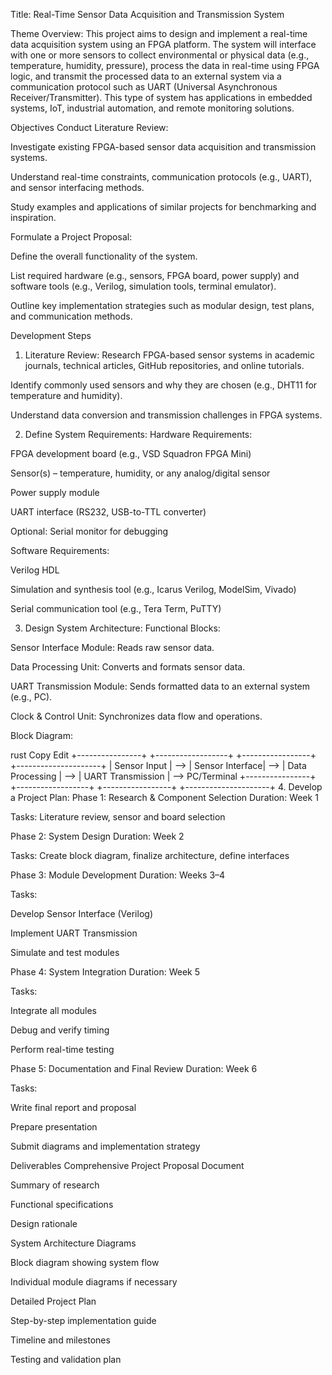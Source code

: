 Title:
Real-Time Sensor Data Acquisition and Transmission System

Theme Overview:
This project aims to design and implement a real-time data acquisition system using an FPGA platform. The system will interface with one or more sensors to collect environmental or physical data (e.g., temperature, humidity, pressure), process the data in real-time using FPGA logic, and transmit the processed data to an external system via a communication protocol such as UART (Universal Asynchronous Receiver/Transmitter). This type of system has applications in embedded systems, IoT, industrial automation, and remote monitoring solutions.

Objectives
Conduct Literature Review:

Investigate existing FPGA-based sensor data acquisition and transmission systems.

Understand real-time constraints, communication protocols (e.g., UART), and sensor interfacing methods.

Study examples and applications of similar projects for benchmarking and inspiration.

Formulate a Project Proposal:

Define the overall functionality of the system.

List required hardware (e.g., sensors, FPGA board, power supply) and software tools (e.g., Verilog, simulation tools, terminal emulator).

Outline key implementation strategies such as modular design, test plans, and communication methods.

Development Steps
1. Literature Review:
Research FPGA-based sensor systems in academic journals, technical articles, GitHub repositories, and online tutorials.

Identify commonly used sensors and why they are chosen (e.g., DHT11 for temperature and humidity).

Understand data conversion and transmission challenges in FPGA systems.

2. Define System Requirements:
Hardware Requirements:

FPGA development board (e.g., VSD Squadron FPGA Mini)

Sensor(s) – temperature, humidity, or any analog/digital sensor

Power supply module

UART interface (RS232, USB-to-TTL converter)

Optional: Serial monitor for debugging

Software Requirements:

Verilog HDL

Simulation and synthesis tool (e.g., Icarus Verilog, ModelSim, Vivado)

Serial communication tool (e.g., Tera Term, PuTTY)

3. Design System Architecture:
Functional Blocks:

Sensor Interface Module: Reads raw sensor data.

Data Processing Unit: Converts and formats sensor data.

UART Transmission Module: Sends formatted data to an external system (e.g., PC).

Clock & Control Unit: Synchronizes data flow and operations.

Block Diagram:

rust
Copy
Edit
+----------------+     +------------------+     +-----------------+     +---------------------+
|  Sensor Input  | --> |  Sensor Interface| --> | Data Processing | --> | UART Transmission   | --> PC/Terminal
+----------------+     +------------------+     +-----------------+     +---------------------+
4. Develop a Project Plan:
Phase 1: Research & Component Selection
Duration: Week 1

Tasks: Literature review, sensor and board selection

Phase 2: System Design
Duration: Week 2

Tasks: Create block diagram, finalize architecture, define interfaces

Phase 3: Module Development
Duration: Weeks 3–4

Tasks:

Develop Sensor Interface (Verilog)

Implement UART Transmission

Simulate and test modules

Phase 4: System Integration
Duration: Week 5

Tasks:

Integrate all modules

Debug and verify timing

Perform real-time testing

Phase 5: Documentation and Final Review
Duration: Week 6

Tasks:

Write final report and proposal

Prepare presentation

Submit diagrams and implementation strategy

Deliverables
Comprehensive Project Proposal Document

Summary of research

Functional specifications

Design rationale

System Architecture Diagrams

Block diagram showing system flow

Individual module diagrams if necessary

Detailed Project Plan

Step-by-step implementation guide

Timeline and milestones

Testing and validation plan

